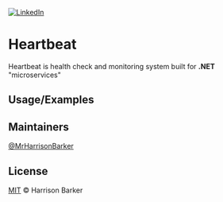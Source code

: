 [![LinkedIn][linkedin-shield]][linkedin-url]

# Heartbeat

Heartbeat is health check and monitoring system built for **.NET** "microservices"

## Usage/Examples

  
## Maintainers

[@MrHarrisonBarker](https://github.com/MrHarrisonBarker)
  
## License

[MIT](LICENSE) © Harrison Barker


[linkedin-shield]: https://img.shields.io/badge/-LinkedIn-black.svg?style=for-the-badge&logo=linkedin&colorB=555
[linkedin-url]: https://www.linkedin.com/in/harrisonbarker

